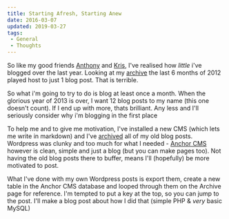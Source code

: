 ```yaml
---
title: Starting Afresh, Starting Anew
date: 2016-03-07
updated: 2019-03-27
tags:
 - General
 - Thoughts
---
```


<p>So like my good friends <a href="http://mrqwest.co.uk/blog/230/blog-post-amnesty">Anthony</a> and <a href="http://simianstudios.com/blog/post/blog-post-amnesty">Kris</a>, I've realised how <em>little</em> i've blogged over the last year. Looking at my <a href="https://www.mikestreety.co.uk/blog/wordpress-pulling-an-archive">archive</a> the last 6 months of 2012 played host to just 1 blog post. That is terrible.</p>
<p>So what i'm going to try to do is blog at least once a month. When the glorious year of 2013 is over, I want 12 blog posts to my name (this one doesn't count). If I end up with more, thats brilliant. Any less and I'll seriously consider why i'm blogging in the first place</p>
<p>To help me and to give me motivation, I've installed a new CMS (which lets me write in markdown) and I've <a href="https://www.mikestreety.co.uk/blog/wordpress-pulling-an-archive">archived</a> all of my old blog posts. Wordpress was clunky and too much for what I needed - <a href="http://anchorcms.com/">Anchor CMS</a> however is clean, simple and just a blog (but you can make pages too). Not having the old blog posts there to buffer, means I'll (hopefully) be more motivated to post.</p>
<p>What I've done with my own Wordpress posts is export them, create a new table in the Anchor CMS database and looped through them on the Archive page for reference. I'm tempted to put a key at the top, so you can jump to the post. I'll make a blog post about how I did that (simple PHP & <em>very</em> basic MySQL)</p>
